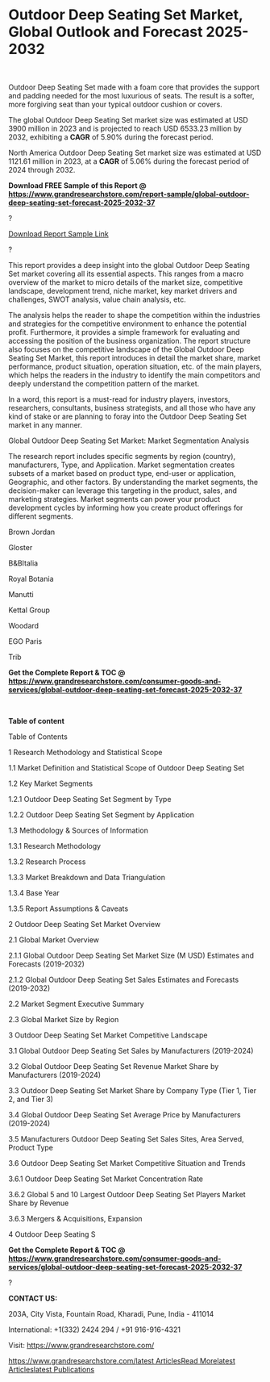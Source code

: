 <h1>Outdoor Deep Seating Set Market, Global Outlook and Forecast 2025-2032</h1><br/><p>Outdoor Deep Seating Set made with a foam core that provides the support and padding needed for the most luxurious of seats. The result is a softer, more forgiving seat than your typical outdoor cushion or covers.</p>
 
 
 
 <p>The global Outdoor Deep Seating Set market size was estimated at USD 3900 million in 2023 and is projected to reach USD 6533.23 million by 2032, exhibiting a <strong>CAGR</strong> of 5.90% during the forecast period.</p>
 
 
 
 <p>North America Outdoor Deep Seating Set market size was estimated at USD 1121.61 million in 2023, at a <strong>CAGR</strong> of 5.06% during the forecast period of 2024 through 2032.</p>
 
 
 
 <div><b>Download FREE Sample of this Report @ <a href="https://www.grandresearchstore.com/report-sample/global-outdoor-deep-seating-set-forecast-2025-2032-37">https://www.grandresearchstore.com/report-sample/global-outdoor-deep-seating-set-forecast-2025-2032-37</a></b></div>
 
 
 
 <p>? </p>
 
 
 
 <p><a href="https://www.grandresearchstore.com/mr-admin/report-sample/global-outdoor-deep-seating-set-forecast-2025-2032-37">Download Report Sample Link</a></p>
 
 
 
 <p>? </p>
 
 
 
 <p>This report provides a deep insight into the global Outdoor Deep Seating Set market covering all its essential aspects. This ranges from a macro overview of the market to micro details of the market size, competitive landscape, development trend, niche market, key market drivers and challenges, SWOT analysis, value chain analysis, etc.</p>
 
 
 
 <p>The analysis helps the reader to shape the competition within the industries and strategies for the competitive environment to enhance the potential profit. Furthermore, it provides a simple framework for evaluating and accessing the position of the business organization. The report structure also focuses on the competitive landscape of the Global Outdoor Deep Seating Set Market, this report introduces in detail the market share, market performance, product situation, operation situation, etc. of the main players, which helps the readers in the industry to identify the main competitors and deeply understand the competition pattern of the market.</p>
 
 
 
 <p>In a word, this report is a must-read for industry players, investors, researchers, consultants, business strategists, and all those who have any kind of stake or are planning to foray into the Outdoor Deep Seating Set market in any manner.</p>
 
 
 
 <p>Global Outdoor Deep Seating Set Market: Market Segmentation Analysis</p>
 
 
 
 <p>The research report includes specific segments by region (country), manufacturers, Type, and Application. Market segmentation creates subsets of a market based on product type, end-user or application, Geographic, and other factors. By understanding the market segments, the decision-maker can leverage this targeting in the product, sales, and marketing strategies. Market segments can power your product development cycles by informing how you create product offerings for different segments.</p>
 
 
 
 <p>Brown Jordan</p>
 
 
 
 <p>Gloster</p>
 
 
 
 <p>B&BItalia</p>
 
 
 
 <p>Royal Botania</p>
 
 
 
 <p>Manutti</p>
 
 
 
 <p>Kettal Group</p>
 
 
 
 <p>Woodard</p>
 
 
 
 <p>EGO Paris</p>
 
 
 
 <p>Trib</p>
 
 
 
 <div><b>Get the Complete Report & TOC @ <a href="https://www.grandresearchstore.com/consumer-goods-and-services/global-outdoor-deep-seating-set-forecast-2025-2032-37">https://www.grandresearchstore.com/consumer-goods-and-services/global-outdoor-deep-seating-set-forecast-2025-2032-37</a></b></div>
 
 
 
 <p><br />
 
 <b>Table of content</b></p>
 
 
 
 <p>Table of Contents<br />
 
 1 Research Methodology and Statistical Scope<br />
 
 1.1 Market Definition and Statistical Scope of Outdoor Deep Seating Set<br />
 
 1.2 Key Market Segments<br />
 
 1.2.1 Outdoor Deep Seating Set Segment by Type<br />
 
 1.2.2 Outdoor Deep Seating Set Segment by Application<br />
 
 1.3 Methodology & Sources of Information<br />
 
 1.3.1 Research Methodology<br />
 
 1.3.2 Research Process<br />
 
 1.3.3 Market Breakdown and Data Triangulation<br />
 
 1.3.4 Base Year<br />
 
 1.3.5 Report Assumptions & Caveats<br />
 
 2 Outdoor Deep Seating Set Market Overview<br />
 
 2.1 Global Market Overview<br />
 
 2.1.1 Global Outdoor Deep Seating Set Market Size (M USD) Estimates and Forecasts (2019-2032)<br />
 
 2.1.2 Global Outdoor Deep Seating Set Sales Estimates and Forecasts (2019-2032)<br />
 
 2.2 Market Segment Executive Summary<br />
 
 2.3 Global Market Size by Region<br />
 
 3 Outdoor Deep Seating Set Market Competitive Landscape<br />
 
 3.1 Global Outdoor Deep Seating Set Sales by Manufacturers (2019-2024)<br />
 
 3.2 Global Outdoor Deep Seating Set Revenue Market Share by Manufacturers (2019-2024)<br />
 
 3.3 Outdoor Deep Seating Set Market Share by Company Type (Tier 1, Tier 2, and Tier 3)<br />
 
 3.4 Global Outdoor Deep Seating Set Average Price by Manufacturers (2019-2024)<br />
 
 3.5 Manufacturers Outdoor Deep Seating Set Sales Sites, Area Served, Product Type<br />
 
 3.6 Outdoor Deep Seating Set Market Competitive Situation and Trends<br />
 
 3.6.1 Outdoor Deep Seating Set Market Concentration Rate<br />
 
 3.6.2 Global 5 and 10 Largest Outdoor Deep Seating Set Players Market Share by Revenue<br />
 
 3.6.3 Mergers & Acquisitions, Expansion<br />
 
 4 Outdoor Deep Seating S</p>
 
 
 
 <div><b>Get the Complete Report & TOC @ <a href="https://www.grandresearchstore.com/consumer-goods-and-services/global-outdoor-deep-seating-set-forecast-2025-2032-37">https://www.grandresearchstore.com/consumer-goods-and-services/global-outdoor-deep-seating-set-forecast-2025-2032-37</a></b></div>
 
 
 
 <p>? </p>
 
 
 
 <p><b>CONTACT US:</b><br />
 
 203A, City Vista, Fountain Road, Kharadi, Pune, India - 411014<br />
 
 International: +1(332) 2424 294 / +91 916-916-4321<br />
 
 Visit: <a href="https://www.grandresearchstore.com/">https://www.grandresearchstore.com/</a><br />
 
 <a href="https://gyeongbokgung.com">https://www.grandresearchstore.com/</a><a href="https://hallyeomaritime.com">latest Articles</a><a href="https://jingwansa.com">Read More</a><a href="https://nguoiviet.jp/">latest Articles</a><a href="https://www.intelmarketresearch.com/">latest Publications</a></p>